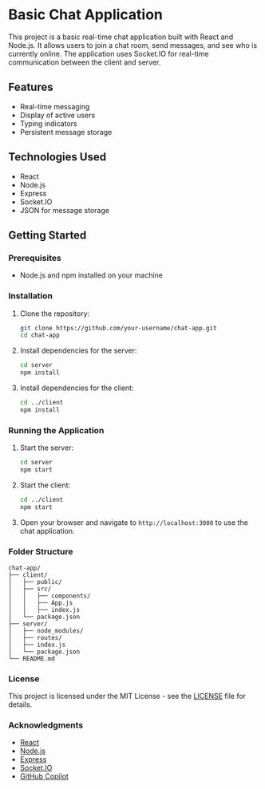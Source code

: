 # Basic Chat Application

This project is a basic real-time chat application built with React and Node.js. It allows users to join a chat room, send messages, and see who is currently online. The application uses Socket.IO for real-time communication between the client and server.

## Features

- Real-time messaging
- Display of active users
- Typing indicators
- Persistent message storage

## Technologies Used

- React
- Node.js
- Express
- Socket.IO
- JSON for message storage

## Getting Started

### Prerequisites

- Node.js and npm installed on your machine

### Installation

1. Clone the repository:

   ```sh
   git clone https://github.com/your-username/chat-app.git
   cd chat-app
   ```

2. Install dependencies for the server:

   ```sh
   cd server
   npm install
   ```

3. Install dependencies for the client:
   ```sh
   cd ../client
   npm install
   ```

### Running the Application

1. Start the server:

   ```sh
   cd server
   npm start
   ```

2. Start the client:

   ```sh
   cd ../client
   npm start
   ```

3. Open your browser and navigate to `http://localhost:3000` to use the chat application.

### Folder Structure

```
chat-app/
├── client/
│   ├── public/
│   ├── src/
│   │   ├── components/
│   │   ├── App.js
│   │   ├── index.js
│   └── package.json
├── server/
│   ├── node_modules/
│   ├── routes/
│   ├── index.js
│   └── package.json
└── README.md
```

### License

This project is licensed under the MIT License - see the [LICENSE](LICENSE) file for details.

### Acknowledgments

- [React](https://reactjs.org/)
- [Node.js](https://nodejs.org/)
- [Express](https://expressjs.com/)
- [Socket.IO](https://socket.io/)
- [GitHub Copilot](https://github.com/features/copilot)
